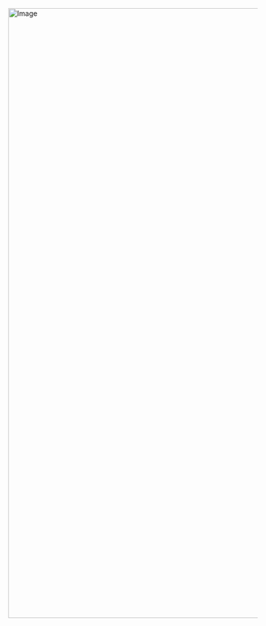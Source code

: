 <img width="1230" alt="Image" src="https://github.com/user-attachments/assets/2f8b86a7-ad3f-43b1-be5d-cd4c46477a6f" />
